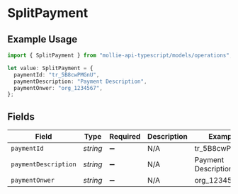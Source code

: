 # SplitPayment

## Example Usage

```typescript
import { SplitPayment } from "mollie-api-typescript/models/operations";

let value: SplitPayment = {
  paymentId: "tr_5B8cwPMGnU",
  paymentDescription: "Payment Description",
  paymentOnwer: "org_1234567",
};
```

## Fields

| Field                | Type                 | Required             | Description          | Example              |
| -------------------- | -------------------- | -------------------- | -------------------- | -------------------- |
| `paymentId`          | *string*             | :heavy_minus_sign:   | N/A                  | tr_5B8cwPMGnU        |
| `paymentDescription` | *string*             | :heavy_minus_sign:   | N/A                  | Payment Description  |
| `paymentOnwer`       | *string*             | :heavy_minus_sign:   | N/A                  | org_1234567          |